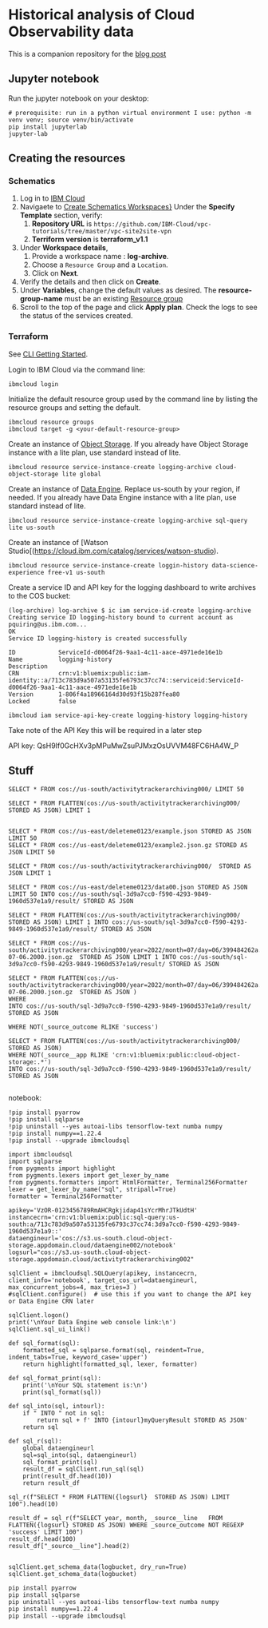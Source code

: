 # Historical analysis of Cloud Observability data
This is a companion repository for the [blog post](todo)

## Jupyter notebook

Run the jupyter notebook on your desktop:

```
# prerequisite: run in a python virtual environment I use: python -m venv venv; source venv/bin/activate
pip install jupyterlab
jupyter-lab
```

## Creating the resources

### Schematics

1. Log in to [IBM Cloud](https://cloud.ibm.com/)
1. Navigaete to [Create Schematics Workspaces}](https://cloud.ibm.com/schematics/workspaces/create?repository=https://github.com/IBM-Cloud/log-archive-analysis&terraform_version=terraform_v1.1) Under the **Specify Template** section, verify:
   1.  **Repository URL** is `https://github.com/IBM-Cloud/vpc-tutorials/tree/master/vpc-site2site-vpn`
   1. **Terriform version** is **terraform_v1.1**
2. Under **Workspace details**,
   1. Provide a workspace name : **log-archive**.
   2. Choose a `Resource Group` and a `Location`.
   3. Click on **Next**.
3. Verify the details and then click on **Create**.
4. Under **Variables**, change the default values as desired.  The **resource-group-name** must be an existing [Resource group](https://cloud.ibm.com/account/resource-groups)
6. Scroll to the top of the page and click **Apply plan**. Check the logs to see the status of the services created.


### Terraform

See [CLI Getting Started](https://cloud.ibm.com/docs/cli?topic=cli-getting-started).

Login to IBM Cloud via the command line:
```
ibmcloud login
```

Initialize the default resource group used by the command line by listing the resource groups and setting the default.

```
ibmcloud resource groups
ibmcloud target -g <your-default-resource-group>
```

Create an instance of [Object Storage](https://cloud.ibm.com/catalog/services/cloud-object-storage). If you already have Object Storage instance with a lite plan, use standard instead of lite.

```
ibmcloud resource service-instance-create logging-archive cloud-object-storage lite global
```

Create an instance of [Data Engine](https://cloud.ibm.com/catalog/services/sql-query). Replace us-south by your region, if needed. If you already have Data Engine instance with a lite plan, use standard instead of lite.



```
ibmcloud resource service-instance-create logging-archive sql-query lite us-south
```

Create an instance of [Watson Studio[(https://cloud.ibm.com/catalog/services/watson-studio).

```
ibmcloud resource service-instance-create loggin-history data-science-experience free-v1 us-south
```

Create a service ID and API key for the logging dashboard to write archives to the COS bucket:
```
(log-archive) log-archive $ ic iam service-id-create logging-archive
Creating service ID logging-history bound to current account as pquiring@us.ibm.com...
OK
Service ID logging-history is created successfully

ID            ServiceId-d0064f26-9aa1-4c11-aace-4971ede16e1b
Name          logging-history
Description
CRN           crn:v1:bluemix:public:iam-identity::a/713c783d9a507a53135fe6793c37cc74::serviceid:ServiceId-d0064f26-9aa1-4c11-aace-4971ede16e1b
Version       1-806f4a18966164d30d93f15b287fea80
Locked        false

ibmcloud iam service-api-key-create logging-history logging-history
```
Take note of the API Key this will be required in a later step




API key: QsH9If0GcHXv3pMPuMwZsuPJMxzOsUVVM48FC6HA4W_P

## Stuff

```
SELECT * FROM cos://us-south/activitytrackerarchiving000/ LIMIT 50

SELECT * FROM FLATTEN(cos://us-south/activitytrackerarchiving000/  STORED AS JSON) LIMIT 1


SELECT * FROM cos://us-east/deleteme0123/example.json STORED AS JSON LIMIT 50
SELECT * FROM cos://us-east/deleteme0123/example2.json.gz STORED AS JSON LIMIT 50

SELECT * FROM cos://us-south/activitytrackerarchiving000/  STORED AS JSON LIMIT 1

SELECT * FROM cos://us-east/deleteme0123/data00.json STORED AS JSON LIMIT 50 INTO cos://us-south/sql-3d9a7cc0-f590-4293-9849-1960d537e1a9/result/ STORED AS JSON

SELECT * FROM FLATTEN(cos://us-south/activitytrackerarchiving000/  STORED AS JSON) LIMIT 1 INTO cos://us-south/sql-3d9a7cc0-f590-4293-9849-1960d537e1a9/result/ STORED AS JSON

SELECT * FROM cos://us-south/activitytrackerarchiving000/year=2022/month=07/day=06/399484262a.2022-07-06.2000.json.gz  STORED AS JSON LIMIT 1 INTO cos://us-south/sql-3d9a7cc0-f590-4293-9849-1960d537e1a9/result/ STORED AS JSON

SELECT * FROM FLATTEN(cos://us-south/activitytrackerarchiving000/year=2022/month=07/day=06/399484262a.2022-07-06.2000.json.gz  STORED AS JSON )
WHERE 
INTO cos://us-south/sql-3d9a7cc0-f590-4293-9849-1960d537e1a9/result/ STORED AS JSON

WHERE NOT(_source_outcome RLIKE 'success')

SELECT * FROM FLATTEN(cos://us-south/activitytrackerarchiving000/ STORED AS JSON)
WHERE NOT(_source__app RLIKE 'crn:v1:bluemix:public:cloud-object-storage:.*')
INTO cos://us-south/sql-3d9a7cc0-f590-4293-9849-1960d537e1a9/result/ STORED AS JSON


```

notebook:

```
!pip install pyarrow 
!pip install sqlparse
!pip uninstall --yes autoai-libs tensorflow-text numba numpy
!pip install numpy==1.22.4
!pip install --upgrade ibmcloudsql

import ibmcloudsql
import sqlparse 
from pygments import highlight
from pygments.lexers import get_lexer_by_name
from pygments.formatters import HtmlFormatter, Terminal256Formatter
lexer = get_lexer_by_name("sql", stripall=True)
formatter = Terminal256Formatter

apikey='VzOR-0123456789RmAHCRgkjidap41sYcrMhrJTkUdtH'
instancecrn='crn:v1:bluemix:public:sql-query:us-south:a/713c783d9a507a53135fe6793c37cc74:3d9a7cc0-f590-4293-9849-1960d537e1a9::'
dataengineurl='cos://s3.us-south.cloud-object-storage.appdomain.cloud/dataengine002/notebook'
logsurl="cos://s3.us-south.cloud-object-storage.appdomain.cloud/activitytrackerarchiving002"

sqlClient = ibmcloudsql.SQLQuery(apikey, instancecrn, client_info='notebook', target_cos_url=dataengineurl, max_concurrent_jobs=4, max_tries=3 )
#sqlClient.configure()  # use this if you want to change the API key or Data Engine CRN later
    
sqlClient.logon()
print('\nYour Data Engine web console link:\n')
sqlClient.sql_ui_link()

def sql_format(sql):
    formatted_sql = sqlparse.format(sql, reindent=True, indent_tabs=True, keyword_case='upper')
    return highlight(formatted_sql, lexer, formatter)

def sql_format_print(sql):
    print('\nYour SQL statement is:\n')
    print(sql_format(sql))

def sql_into(sql, intourl):
    if " INTO " not in sql:
        return sql + f' INTO {intourl}myQueryResult STORED AS JSON'
    return sql

def sql_r(sql):
    global dataengineurl
    sql=sql_into(sql, dataengineurl)
    sql_format_print(sql)
    result_df = sqlClient.run_sql(sql)
    print(result_df.head(10))
    return result_df

sql_r(f"SELECT * FROM FLATTEN({logsurl}  STORED AS JSON) LIMIT 100").head(10)

result_df = sql_r(f"SELECT year, month, _source__line   FROM FLATTEN({logsurl} STORED AS JSON) WHERE _source_outcome NOT REGEXP 'success' LIMIT 100")
result_df.head(100)
result_df["_source__line"].head(2)


sqlClient.get_schema_data(logbucket, dry_run=True)
sqlClient.get_schema_data(logbucket)

```

```
pip install pyarrow 
pip install sqlparse
pip uninstall --yes autoai-libs tensorflow-text numba numpy
pip install numpy==1.22.4
pip install --upgrade ibmcloudsql
```